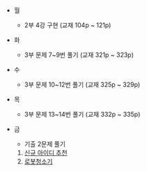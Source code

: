 - 월

  - 2부 4강 구현 (교재 104p ~ 121p)

- 화

  - 3부 문제 7~9번 풀기 (교재 321p ~ 323p)

- 수

  - 3부 문제 10~12번 풀기 (교재 325p ~ 329p)

- 목

  - 3부 문제 13~14번 풀기 (교재 332p ~ 335p)

- 금
  - 기출 2문제 풀기
  1.  [신규 아이디 추천](https://programmers.co.kr/learn/courses/30/lessons/72410)
  2.  [로봇청소기](https://www.acmicpc.net/problem/14503)
